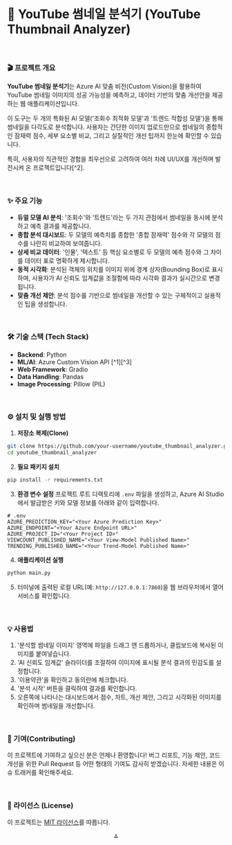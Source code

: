 # 🚀 YouTube 썸네일 분석기 (YouTube Thumbnail Analyzer)

<br>

### 🎬 프로젝트 개요

**YouTube 썸네일 분석기**는 Azure AI 맞춤 비전(Custom Vision)을 활용하여 YouTube 썸네일 이미지의 성공 가능성을 예측하고, 데이터 기반의 맞춤 개선안을 제공하는 웹 애플리케이션입니다.

이 도구는 두 개의 특화된 AI 모델('조회수 최적화 모델'과 '트렌드 적합성 모델')을 통해 썸네일을 다각도로 분석합니다. 사용자는 간단한 이미지 업로드만으로 썸네일의 종합적인 잠재력 점수, 세부 요소별 비교, 그리고 실질적인 개선 팁까지 한눈에 확인할 수 있습니다.

특히, 사용자의 직관적인 경험을 최우선으로 고려하여 여러 차례 UI/UX를 개선하며 발전시켜 온 프로젝트입니다[^2].

<br>

### ✨ 주요 기능

* **듀얼 모델 AI 분석**: '조회수'와 '트렌드'라는 두 가지 관점에서 썸네일을 동시에 분석하고 예측 결과를 제공합니다.
* **종합 분석 대시보드**: 두 모델의 예측치를 종합한 '종합 잠재력' 점수와 각 모델의 점수를 나란히 비교하여 보여줍니다.
* **상세 비교 데이터**: '인물', '텍스트' 등 핵심 요소별로 두 모델의 예측 점수와 그 차이를 데이터 표로 명확하게 제시합니다.
* **동적 시각화**: 분석된 객체의 위치를 이미지 위에 경계 상자(Bounding Box)로 표시하며, 사용자가 AI 신뢰도 임계값을 조절함에 따라 시각화 결과가 실시간으로 변경됩니다.
* **맞춤 개선 제안**: 분석 점수를 기반으로 썸네일을 개선할 수 있는 구체적이고 실용적인 팁을 생성합니다.

<br>

### 🛠️ 기술 스택 (Tech Stack)

* **Backend**: Python
* **ML/AI**: Azure Custom Vision API [^1][^3]
* **Web Framework**: Gradio
* **Data Handling**: Pandas
* **Image Processing**: Pillow (PIL)

<br>

### ⚙️ 설치 및 실행 방법

1. **저장소 복제(Clone)**

```bash
git clone https://github.com/your-username/youtube_thumbnail_analyzer.git
cd youtube_thumbnail_analyzer
```

2. **필요 패키지 설치**

```bash
pip install -r requirements.txt
```

3. **환경 변수 설정**
프로젝트 루트 디렉토리에 `.env` 파일을 생성하고, Azure AI Studio에서 발급받은 키와 모델 정보를 아래와 같이 입력합니다.

```env
# .env
AZURE_PREDICTION_KEY="<Your Azure Prediction Key>"
AZURE_ENDPOINT="<Your Azure Endpoint URL>"
AZURE_PROJECT_ID="<Your Project ID>"
VIEWCOUNT_PUBLISHED_NAME="<Your View-Model Published Name>"
TRENDING_PUBLISHED_NAME="<Your Trend-Model Published Name>"
```

4. **애플리케이션 실행**

```bash
python main.py
```

5. 터미널에 출력된 로컬 URL(예: `http://127.0.0.1:7860`)을 웹 브라우저에서 열어 서비스를 확인합니다.
<br>

### 💡 사용법

1. '분석할 썸네일 이미지' 영역에 파일을 드래그 앤 드롭하거나, 클립보드에 복사된 이미지를 붙여넣습니다.
2. 'AI 신뢰도 임계값' 슬라이더를 조절하여 이미지에 표시될 분석 결과의 민감도를 설정합니다.
3. '이용약관'을 확인하고 동의란에 체크합니다.
4. '분석 시작' 버튼을 클릭하여 결과를 확인합니다.
5. 오른쪽에 나타나는 대시보드에서 점수, 차트, 개선 제안, 그리고 시각화된 이미지를 확인하며 썸네일을 개선합니다.
<br>

### 🤝 기여(Contributing)

이 프로젝트에 기여하고 싶으신 분은 언제나 환영합니다! 버그 리포트, 기능 제안, 코드 개선을 위한 Pull Request 등 어떤 형태의 기여도 감사히 받겠습니다. 자세한 내용은 이슈 트래커를 확인해주세요.

<br>

### 📄 라이선스 (License)

이 프로젝트는 [MIT 라이선스](LICENSE)를 따릅니다.

<div style="text-align: center">⁂</div>
